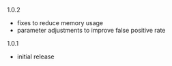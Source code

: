 1.0.2
- fixes to reduce memory usage
- parameter adjustments to improve false positive rate

1.0.1
- initial release
